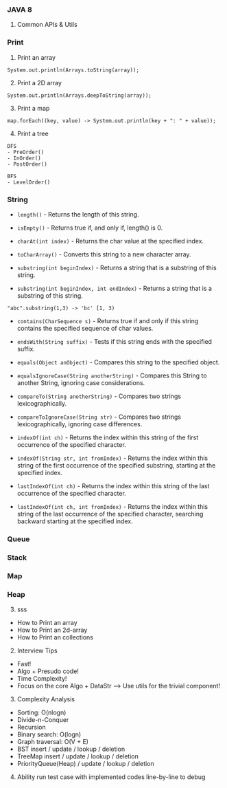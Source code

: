 ### JAVA 8 

1. Common APIs & Utils
### Print
1. Print an array
```
System.out.println(Arrays.toString(array));
```

2. Print a 2D array
```
System.out.println(Arrays.deepToString(array));
```

3. Print a map 
```
map.forEach((key, value) -> System.out.println(key + ": " + value));
```

4. Print a tree
```
DFS 
- PreOrder()
- InOrder()
- PostOrder()

BFS
- LevelOrder()
```

### String
* `length()` - Returns the length of this string.
* `isEmpty()` - Returns true if, and only if, length() is 0.

* `charAt(int index)` - Returns the char value at the specified index.
* `toCharArray()` - Converts this string to a new character array.
* `substring(int beginIndex)` - Returns a string that is a substring of this string.
* `substring(int beginIndex, int endIndex)` - Returns a string that is a substring of this string.

```
"abc".substring(1,3) -> 'bc' [1, 3)
```

* `contains(CharSequence s)` - Returns true if and only if this string contains the specified sequence of char values.
* `endsWith(String suffix)` - Tests if this string ends with the specified suffix.

* `equals(Object anObject)` - Compares this string to the specified object.
* `equalsIgnoreCase(String anotherString)` - Compares this String to another String, ignoring case considerations. 
  
* `compareTo(String anotherString)` - Compares two strings lexicographically.
* `compareToIgnoreCase(String str)` - Compares two strings lexicographically, ignoring case differences.

* `indexOf(int ch)` - Returns the index within this string of the first occurrence of the specified character.
* `indexOf(String str, int fromIndex)` - Returns the index within this string of the first occurrence of the specified substring, starting at the specified index.
* `lastIndexOf(int ch)` - Returns the index within this string of the last occurrence of the specified character.
* `lastIndexOf(int ch, int fromIndex)` - Returns the index within this string of the last occurrence of the specified character, searching backward starting at the specified index.
  

### Queue

### Stack
### Map
### Heap





3. sss
  
* How to Print an array
* How to Print an 2d-array 
* How to Print an collections 

2. Interview Tips
* Fast!
* Algo + Presudo code!
* Time Complexity!
* Focus on the core Algo + DataStr --> Use utils for the trivial component!

3. Complexity Analysis
* Sorting: O(nlogn)
* Divide-n-Conquer
* Recursion 
* Binary search: O(logn)
* Graph traversal: O(V + E)
* BST insert / update / lookup / deletion
* TreeMap insert / update / lookup / deletion
* PriorityQueue(Heap) / update / lookup / deletion 

4. Ability run test case with implemented codes line-by-line to debug 

